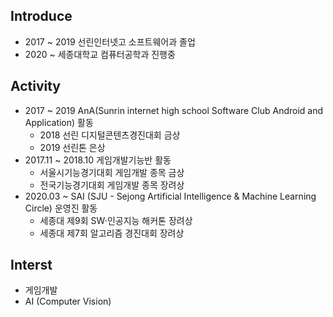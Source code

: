 ## Introduce
- 2017 ~ 2019 선린인터넷고 소프트웨어과 졸업
- 2020 ~ 세종대학교 컴퓨터공학과 진행중

## Activity
- 2017 ~ 2019 AnA(Sunrin internet high school Software Club Android and Application) 활동
  - 2018 선린 디지털콘텐츠경진대회 금상 
  - 2019 선린톤 은상 
- 2017.11 ~ 2018.10 게임개발기능반 활동
  - 서울시기능경기대회 게임개발 종목 금상
  - 전국기능경기대회 게임개발 종목 장려상
- 2020.03 ~ SAI (SJU - Sejong Artificial Intelligence & Machine Learning Circle) 운영진 활동
  -  세종대 제9회 SW·인공지능 해커톤 장려상
  -  세종대 제7회 알고리즘 경진대회 장려상
  
## Interst
- 게임개발
- AI (Computer Vision)
 
